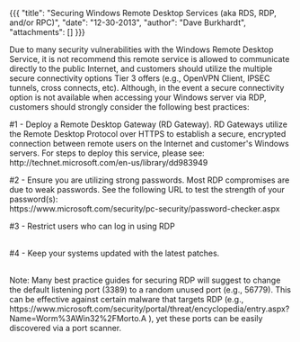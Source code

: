 {{{
  "title": "Securing Windows Remote Desktop Services (aka RDS, RDP, and/or RPC)",
  "date": "12-30-2013",
  "author": "Dave Burkhardt",
  "attachments": []
}}}

<p>Due to many security vulnerabilities with the Windows Remote Desktop Service, it is not recommend this remote service is allowed to communicate directly to the public Internet, and customers should utilize the multiple secure connectivity options Tier
  3 offers (e.g., OpenVPN Client, IPSEC tunnels, cross connects, etc). Although, in the event a secure connectivity option is not available when accessing your Windows server via RDP, customers should strongly consider the following best practices:</p>
<p>#1 - Deploy a Remote Desktop Gateway (RD Gateway). RD Gateways utilize the Remote Desktop Protocol over HTTPS to establish a secure, encrypted connection between remote users on the Internet and customer's Windows servers. For steps to deploy this service,
  please see:
  <br />http://technet.microsoft.com/en-us/library/dd983949</p>

<p>#2 - Ensure you are utilizing strong passwords. Most RDP compromises are due to weak passwords. See the following URL to test the strength of your password(s):
  <br />https://www.microsoft.com/security/pc-security/password-checker.aspx</p>

<p>#3 - Restrict users who can log in using RDP</p>
<p>
  <br />#4 - Keep your systems updated with the latest patches.</p>
<p>
  <br />Note: Many best practice guides for securing RDP will suggest to change the default listening port (3389) to a random unused port (e.g., 56779). This can be effective against certain malware that targets RDP (e.g., https://www.microsoft.com/security/portal/threat/encyclopedia/entry.aspx?Name=Worm%3AWin32%2FMorto.A
  ), yet these ports can be easily discovered via a port scanner.</p>